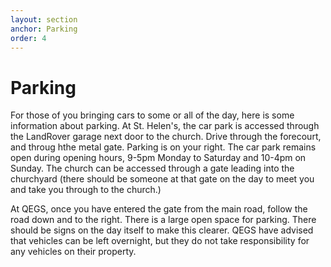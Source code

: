 ```yaml
---
layout: section
anchor: Parking
order: 4
---
```


# Parking


For those of you bringing cars to some or all of the day, here is some information about parking.
At St. Helen's, the car park is accessed through the LandRover garage next door to the church.  Drive through the forecourt, and throug hthe metal gate.  Parking is on your right.
The car park remains open during opening hours, 9-5pm Monday to Saturday and 10-4pm on Sunday. 
The church can be accessed through a gate leading into the churchyard (there should be someone at that gate on the day to meet you and take you through to the church.)

At QEGS, once you have entered the gate from the main road, follow the road down and to the right.  There is a large open space for parking.
There should be signs on the day itself to make this clearer.
QEGS have advised that vehicles can be left overnight, but they do not take responsibility for any vehicles on their property.
